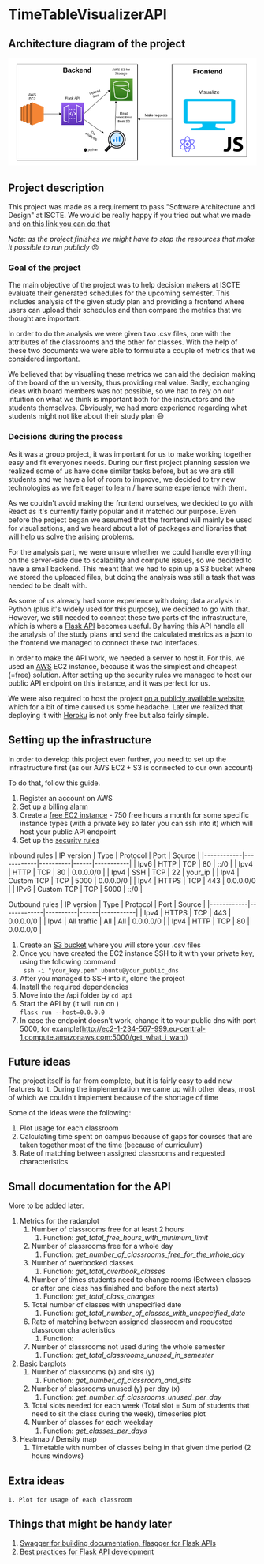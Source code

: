 # TimeTableVisualizerAPI

## Architecture diagram of the project

![Architecture diagram of the project](TimeTableSchedulerArchitectureDiagram.png)

## Project description

This project was made as a requirement to pass "Software Architecture and Design" at ISCTE. 
We would be really happy if you tried out what we made and [on this link you can do that](http://iscte-timetable-visualizer.herokuapp.com/)

*Note: as the project finishes we might have to stop the resources that make it possible to run publicly* :disappointed:

### Goal of the project
The main objective of the project was to help decision makers at ISCTE evaluate their generated schedules for the upcoming semester. This includes analysis of the given study plan and providing a frontend where users can upload their schedules and then compare the metrics that we thought are important. 

In order to do the analysis we were given two .csv files, one with the attributes of the classrooms and the other for classes. With the help of these two documents we were able to formulate a couple of metrics that we considered important. 

We believed that by visualiing these metrics we can aid the decision making of the board of the university, thus providing real value. Sadly, exchanging ideas with board members was not possible, so we had to rely on our intuition on what we think is important both for the instructors and the students themselves. Obviously, we had more experience regarding what students might not like about their study plan :sweat_smile:

### Decisions during the process

As it was a group project, it was important for us to make working together easy and fit everyones needs. During our first project planning session we realized some of us have done similar tasks before, but as we are still students and we have a lot of room to improve, we decided to try new technologies as we felt eager to learn / have some experience with them. 

As we couldn't avoid making the frontend ourselves, we decided to go with React as it's currently fairly popular and it matched our purpose. Even before the project began we assumed that the frontend will mainly be used for visualisations, and we heard about a lot of packages and libraries that will help us solve the arising problems. 

For the analysis part, we were unsure whether we could handle everything on the server-side due to scalability and compute issues, so we decided to have a small backend. This meant that we had to spin up a S3 bucket where we stored the uploaded files, but doing the analysis was still a task that was needed to be dealt with. 

As some of us already had some experience with doing data analysis in Python (plus it's widely used for this purpose), we decided to go with that. However, we still needed to connect these two parts of the infrastructure, which is where a [Flask API](https://flask.palletsprojects.com/en/2.0.x/) becomes useful. By having this API handle all the analysis of the study plans and send the calculated metrics as a json to the frontend we managed to connect these two interfaces. 

In order to make the API work, we needed a server to host it. For this, we used an [AWS](https://www.aws.com/) EC2 instance, because it was the simplest and cheapest (=free) solution. 
After setting up the security rules we managed to host our public API endpoint on this instance, and it was perfect for us. 

We were also required to host the project [on a publicly available website](http://iscte-timetable-visualizer.herokuapp.com/), which for a bit of time caused us some headache. Later we realized that deploying it with [Heroku](https://dashboard.heroku.com/) is not only free but also fairly simple.

## Setting up the infrastructure

In order to develop this project even further, you need to set up the infrastructure first (as our AWS EC2 + S3 is connected to our own account)

To do that, follow this guide.

1. Register an account on AWS
1. Set up a [billing alarm](https://console.aws.amazon.com/billing/home) 
1. Create a [free EC2 instance](https://aws.amazon.com/ec2/) - 750 free hours a month for some specific instance types (with a private key so later you can ssh into it) which will host your public API endpoint
1. Set up the [security rules](https://docs.aws.amazon.com/vpc/latest/userguide/VPC_SecurityGroups.html)

Inbound rules
| IP version | Type       | Protocol | Port | Source    |
|------------|------------|----------|------|-----------|
| Ipv6       | HTTP       | TCP      | 80   | ::/0      |
| Ipv4       | HTTP       | TCP      | 80   | 0.0.0.0/0 |
| Ipv4       | SSH        | TCP      | 22   | your_ip   |
| Ipv4       | Custom TCP | TCP      | 5000 | 0.0.0.0/0 |
| Ipv4       | HTTPS      | TCP      | 443  | 0.0.0.0/0 |
| IPv6       | Custom TCP | TCP      | 5000 | ::/0      |

Outbound rules
| IP version | Type        | Protocol | Port | Source    |
|------------|-------------|----------|------|-----------|
| Ipv4       | HTTPS       | TCP      | 443  | 0.0.0.0/0 |
| Ipv4       | All traffic | All      | All  | 0.0.0.0/0 |
| Ipv4       | HTTP        | TCP      | 80   | 0.0.0.0/0 |

1. Create an [S3 bucket](https://aws.amazon.com/s3/) where you will store your .csv files
1. Once you have created the EC2 instance SSH to it with your private key, using the following command <br>
``` ssh -i "your_key.pem" ubuntu@your_public_dns```
1. After you managed to SSH into it, clone the project
1. Install the required dependencies
1. Move into the /api folder by ```cd api```
1. Start the API by (it will run on ) <br>
``` flask run --host=0.0.0.0 ```
1. In case the endpoint doesn't work, change it to your public dns with port 5000, for example(http://ec2-1-234-567-999.eu-central-1.compute.amazonaws.com:5000/get_what_i_want)

## Future ideas

The project itself is far from complete, but it is fairly easy to add new features to it. 
During the implementation we came up with other ideas, most of which we couldn't implement because of the shortage of time

Some of the ideas were the following:
1. Plot usage for each classroom
1. Calculating time spent on campus because of gaps for courses that are taken together most of the time (because of curriculum)
1. Rate of matching between assigned classrooms and requested characteristics 

## Small documentation for the API 

More to be added later. 

1. Metrics for the radarplot
    1. Number of classrooms free for at least 2 hours
        1. Function: *get_total_free_hours_with_minimum_limit*
    1. Number of classrooms free for a whole day
        1. Function: *get_number_of_classrooms_free_for_the_whole_day*
    1. Number of overbooked classes
        1. Function: *get_total_overbook_classes*
    1. Number of times students need to change rooms (Between classes or after one class has finished and before the next starts)
        1. Function: *get_total_class_changes*
    1. Total number of classes with unspecified date
        1. Function: *get_total_number_of_classes_with_unspecified_date*
    1. Rate of matching between assigned classroom and requested classroom characteristics
        1. Function:  
    1. Number of classrooms not used during the whole semester
        1. Function: *get_total_classrooms_unused_in_semester*
1. Basic barplots
    1. Number of classrooms (x) and sits (y)
        1. Function: *get_number_of_classroom_and_sits*
    1. Number of classrooms unused (y) per day (x)
        1. Function: *get_number_of_classrooms_unused_per_day*
    1. Total slots needed for each week (Total slot = Sum of students that need to sit the class during the week), timeseries plot
    1. Number of classes for each weekday 
        1. Function: *get_classes_per_days*
1. Heatmap / Density map
    1. Timetable with number of classes being in that given time period (2 hours windows)
    

## Extra ideas
    1. Plot for usage of each classroom 

## Things that might be handy later
1. [Swagger for building documentation, flasgger for Flask APIs](https://github.com/flasgger/flasgger)
1. [Best practices for Flask API development](https://auth0.com/blog/best-practices-for-flask-api-development/)
